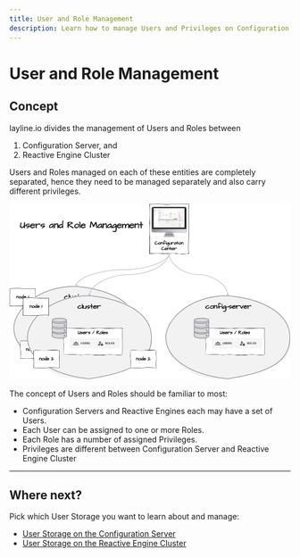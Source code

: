 ```yaml
---
title: User and Role Management
description: Learn how to manage Users and Privileges on Configuration Server and Reactive Cluster.
---
```



# User and Role Management

## Concept

layline.io divides the management of Users and Roles between 
1. Configuration Server, and
2. Reactive Engine Cluster

Users and Roles managed on each of these entities are completely separated, hence they need to be managed separately and also carry different privileges.

![User and Role Management (Advanced - User Storage)](.advanced-user-storage_images/2021-11-16-16-00-56.png "User and Role Management (Advanced - User Storage)")

The concept of Users and Roles should be familiar to most:
- Configuration Servers and Reactive Engines each may have a set of Users.
- Each User can be assigned to one or more Roles.
- Each Role has a number of assigned Privileges.
- Privileges are different between Configuration Server and Reactive Engine Cluster

---

## Where next?

Pick which User Storage you want to learn about and manage:
* [User Storage on the Configuration Server](/doc/settings/settings-user-storage.md) 
* [User Storage on the Reactive Engine Cluster](/doc/operations/operations-user-storage.md) 


